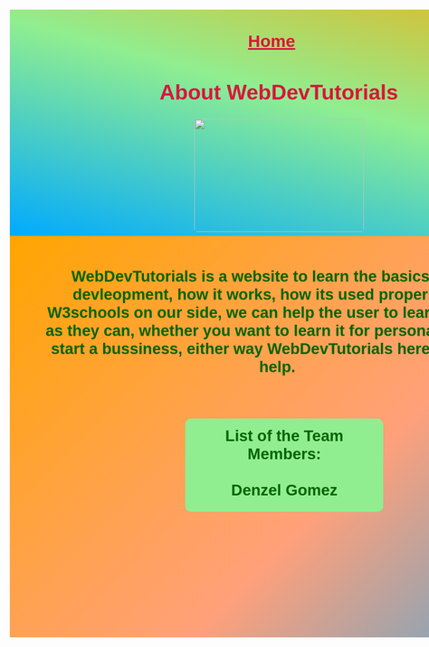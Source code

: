 <!DOCTYPE html>
<html>
<link rel="stylesheet" type="text/css" href="mystyle.css">
<title>www.WebDevTutorials.com/contactus</title>

<style>
    /*the .centralbox dipslays the flex and width*/
    .centeralbox {display: flex; flex-direction: column; width: 1125px;}
    
    /*the .box1  class is to display the background imaage into a linear gradient, height, width and the margin as well*/
    .box1 {background-image: linear-gradient( 195deg, orange, lightgreen, hsl(200, 100%, 50%)); height: 400px; width: 1350.5px;
    margin: -8.75px -8.75px 0px -8.75px;}
    
    /*the .home class is to adjust the text, position, font color and hovers whenever the user points the cursor to the
    home button from line 16 to 17*/
    .home {text-align: center; position: relative; right: 20px; font-size: 30px; font-family: Arial, Helvetica, sans-serif; color:crimson;}
    .home:hover {color: blue;}

    /*the h1 element class is to adjust the text and the font*/ 
    h1 {text-align: center; font-family: Arial, Helvetica, sans-serif; font-size: 37.5px; color: crimson; font-weight: bolder;}

    /*the pics and pics1 classes is to adjust the flex, width, height, bprder and as well as the postion from line
    24 to 25*/
    .pics {display: flex; justify-content: center;}
    .pic1 {width: 300px; height: 200px; border-radius: 5px; position: relative; right: 10px;}

    /*the .box2 class is to display thje height, background, margin padding and the width as well*/
    .box2 {height: 700px; background-image: linear-gradient(-45deg, hsl(200, 100%, 50%), lightsalmon, orange);
    margin: 0px -8.75px -8.75px -8.75px; padding: 0px 10px 10px 10px; width: 1330.5px;} 

    /*the h2 element is to adjust the text and font*/
    h2 {text-align: center; color: darkgreen; font-family: Arial, Helvetica, sans-serif; font-size: 27.5px;}

    /*the .team class is to adjust the background, position, width, height, padding, border text and the font as well*/
    .team {background-color: lightgreen; position: relative; left: 500px; width: 350px; height: 150px; padding-top: 15px;
    border-radius: 10px; text-align: center; color: darkgreen; font-family: Arial, Helvetica, sans-serif; font-size: 27.5px;}

    /*the media below is to display in a mobile device from line 39 to 50*/
    @media (max-width: 500px) and (min-width: 320px)
    {
        /* body element is to hide the x-scroll button*/
        body {overflow-x: hidden;}

        /*the  classes and IDs is to adjust the posistion and the width from line 45 to 49*/
        .home {position: relative; left: 0px;}
        h1 {position: relative; right: 435px;}
        .pic1 {position: relative; right: 440px;}
        h2 {width: 450px; position: relative; left: 0px;}
        .team {position: relative; bottom: 30px; left: 55px;}
    }

    /*the @media below is to display in a tablet device from line 53 to 64*/
   @media (min-width: 501px) and (max-width: 1024px)
   {
       /*the body element is to hide the x_scroll button*/
       body{overflow-x: hidden;}

        /*the  classes and IDs is to adjust the posistion and the width from line 59 to 64*/
       .home {position: relative; right: 0px;}
       h1 {position: relative; right: 200px;}
       .pic1 {position: relative; right: 200px;}
        h2 {width: 825px; position: relative; left: 50px;}
        .team {position: relative; top: -20px; left: 300px;}
   }
</style>

<body>

<!--declaring a variable and displaying box1 and box2 classes-->
<div class="centeralbox">

<!--decalring a variable and creating link for user be able to click to another webpage-->
<header class="box1">
<h2><a href="file:///H:/Computer%20programs/HTML%20FILES/Tutorial%20project.html" class="home">Home</a></h2>

<!--providing information and displaying an image below-->
<h1>About WebDevTutorials</h1>
<div class="pics">
<img src="https://www.elegantthemes.com/blog/wp-content/uploads/2018/12/top11.png" class= "pic1">
</div>
</header>

<!--declaring variables, class and using break line and providing information using the h2 element from line 84 to 89-->
<main class="box2">
    <br>
<h2> WebDevTutorials is a website to learn the basics of web devleopment, how it works, how its used properly. With W3schools 
    on our side, we can help the user to learn as much as they can, whether you want to learn it for personal use or to start a 
    bussiness, either way WebDevTutorials here is here to help. </h2>
    <br><br>

<!--declaring variables, class, and using the break line to provide better structure-->
<h2 class="team">List of the Team<br> Members:
<br><br>
Denzel Gomez
</h2>
</main>
</div>

</body>

<!--end of program-->
</html>
